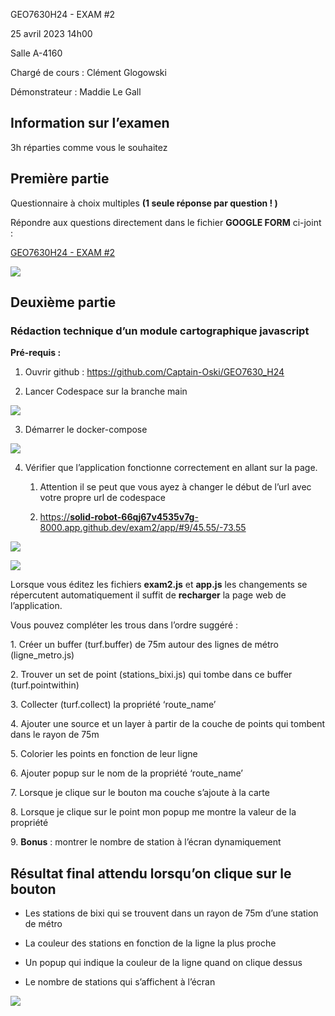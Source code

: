GEO7630H24 - EXAM #2

25 avril 2023 14h00 

Salle A-4160

Chargé de cours : Clément Glogowski

Démonstrateur : Maddie Le Gall


## Information sur l’examen

3h réparties comme vous le souhaitez


## Première partie

Questionnaire à choix multiples **(1 seule réponse par question ! )**

Répondre aux questions directement dans le fichier **GOOGLE FORM** ci-joint : 

[GEO7630H24 - EXAM #2](https://docs.google.com/forms/d/1LE0kX1vUTpD_M6LYjiW7JM-V0YtsESqSVPLht5M1OZQ)

![](https://lh7-us.googleusercontent.com/NerGuCII0uClB6xn19mLNdTr-5ytaTVi5RJX6fgm-wI9MxKOTuKQxCKIPr9Kscbsd80JPnFwqgNIdfxEbtKcaFJlLk3Hg49KRf_5HT6E2E3I_wPFXE-2-rhmLnGMaErWHv95bLK-MjneG3OS-cdlmGc)


## Deuxième partie 

### Rédaction technique d’un module cartographique javascript

**Pré-requis :** 

1. Ouvrir github : <https://github.com/Captain-Oski/GEO7630_H24>

2. Lancer Codespace sur la branche main 

![](https://lh7-us.googleusercontent.com/JCYazoCe9Got5ahBgA5jt7Z3i0lfVALd5-iAqCg-8s_RAhse8zHUh0Apz68AULIjVsbq4CKF5qLynG0hnVvgs0JlNgMDBMSRGGODrqBxhbY25WrhjrtCj60yfFi-3Gp_VPAv4i5tnrIcyBoBx6B-3gw)

3. Démarrer le docker-compose

![](https://lh7-us.googleusercontent.com/o16FRIK1sKD96mCQs4NT8e63_0i3ZGhZ8KaUhJu9kxqSb2JbAV0nDVPhxvKyq7VvGVWSKd9C24wi7HSw8DZI3xXM4iuXVxtrHfLpFjUQF-Bp6P_vYRKpSKIOueDvMyY9aTmwLLUtSV6EGK5dtiRn8lA)

4. Vérifier que l’application fonctionne correctement en allant sur la page. 

   1. Attention il se peut que vous ayez à changer le début de l’url avec votre propre url de codespace

   2. [https://**solid-robot-66qj67v4535v7g**-8000.app.github.dev/exam2/app/#9/45.55/-73.55](https://solid-robot-66qj67v4535v7g-8000.app.github.dev/exam2/app/#9/45.55/-73.55)

![](https://lh7-us.googleusercontent.com/oTjaZyfWgroqY_e2t-Au8GN23CXh4qfBYbHjRonh1cNwkwJk6MBRNsEcp0zwvbHpI17QSwpRDq2q72C6S1ngxObid9c5_aaQgM5e9xvyD4uBv8sqg9y7U3JPLr-B6wg6qBLFMzFvnZyvrmhkEzpmneY)

![](https://lh7-us.googleusercontent.com/uREElehCdASKRUnITWUjA7rDYTn8yl38z0y24DXdhDaQ2eJSMR4phZY-sPIF997J0DEaqFGTWhGcfkjvgOl5Jd8XLXvVq5QzF5t5zXLKb4zOkWoeCAJZzv-EqlI9p4enVHJv4yCRuE93cFVOZU67gmk)

Lorsque vous éditez les fichiers **exam2.js** et **app.js** les changements se répercutent automatiquement il suffit de **recharger** la page web de l’application. 

Vous pouvez compléter les trous dans l’ordre suggéré :

1\. Créer un buffer (turf.buffer) de 75m autour des lignes de métro (ligne\_metro.js)

2\. Trouver un set de point (stations\_bixi.js) qui tombe dans ce buffer (turf.pointwithin)

3\. Collecter (turf.collect) la propriété ‘route\_name’

4\. Ajouter une source et un layer à partir de la couche de points qui tombent dans le rayon de 75m

5\. Colorier les points en fonction de leur ligne

6\. Ajouter popup sur le nom de la propriété ‘route\_name’

7\. Lorsque je clique sur le bouton ma couche s’ajoute à la carte

8\. Lorsque je clique sur le point mon popup me montre la valeur de la propriété

9\. **Bonus** : montrer le nombre de station à l’écran dynamiquement


## Résultat final attendu lorsqu’on clique sur le bouton

- Les stations de bixi qui se trouvent dans un rayon de 75m d’une station de métro

- La couleur des stations en fonction de la ligne la plus proche

- Un popup qui indique la couleur de la ligne quand on clique dessus

- Le nombre de stations qui s’affichent à l’écran

![](https://lh7-us.googleusercontent.com/-LAQnVum5BTst-oA4qnrUE3D7y1N7-y8Hm1ZLtdx7gvQ04_Zjc210Bc5TIsXx5BQrOtgIG0nWRnmZlEVcAxLfIgGmhSyGDc5N5tQ0br3rzvkmaonllwrvSESbSHqLUUKgh3b6TG5e1GdLpj8O0yazco)
